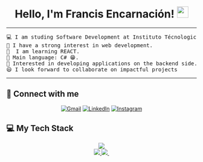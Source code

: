 <h1 align="center">
Hello, I'm Francis Encarnación!
	<a href="https://github.com/FrancisEncarnacion" target="_self">
		<img src="https://media.giphy.com/media/hvRJCLFzcasrR4ia7z/giphy.gif" width="30">
	</a>
</h1>

<hr>

<pre>
💻 I am studing Software Development at Instituto Técnologico de las Américas
📝 I have a strong interest in web development.
🌱  I am learning REACT.
🌟 Main language: C# 😁.
🚩 Interested in developing applications on the backend side.
😃 I look forward to collaborate on impactful projects
</pre>
<hr>

## 🤝 Connect with me

<p align="center">
	<a href="francisencarnacion082@gmail.com"><img img src="https://img.shields.io/badge/gmail-%23EA4335.svg?style=plastic&logo=gmail&logoColor=white" alt="Gmail"/></a>
	<a href="https://www.linkedin.com/in/francis-encarnacion-118685315/"><img src="https://img.shields.io/badge/linkedin-%230A66C2.svg?style=plastic&logo=linkedin&logoColor=white" alt="LinkedIn"/></a>
    <a href="https://www.instagram.com/frncxs05/"><img src="https://img.shields.io/badge/Instagram-%23E4405F.svg?style=plastic&logo=instagram&logoColor=white" alt="Instagram"/></a>
</p>

## 💻 My Tech Stack

<p align="center">
  <a href="https://skillicons.dev">
    <img src="https://skillicons.dev/icons?i=cs,js,html,css,dotnet,git,github,visualstudio,vscode,postman,bootstrap" />
	  <br>
<img src="https://img.shields.io/badge/Microsoft%20SQL%20Server-CC2927?style=for-the-badge&logo=microsoft%20sql%20server&logoColor=white"/>
	  <img src="https://img.shields.io/badge/Oracle-F80000?style=for-the-badge&logo=Oracle&logoColor=white"/>
	  <img sr="	https://img.shields.io/badge/Java-ED8B00?style=for-the-badge&logo=openjdk&logoColor=white"/>
  </a>
</p>
